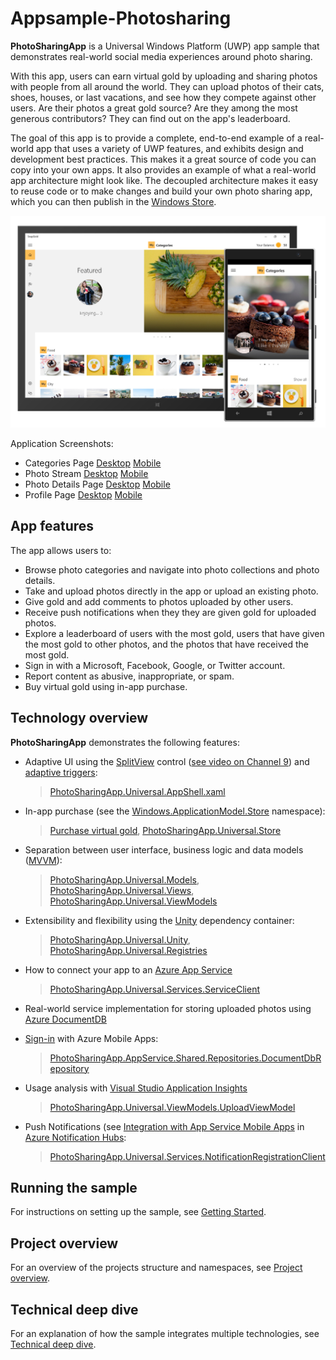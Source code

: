 # Appsample-Photosharing

**PhotoSharingApp** is a Universal Windows Platform (UWP) app sample that demonstrates real-world social media experiences around photo sharing.

With this app, users can earn virtual gold by uploading and sharing photos with people from all around the world. They can upload photos of their cats, shoes, houses, or last vacations, and see how they compete against other users. Are their photos a great gold source? Are they among the most generous contributors? They can find out on the app's leaderboard.

The goal of this app is to provide a complete, end-to-end example of a real-world app that uses a variety of UWP features, and exhibits design and development best practices. This makes it a great source of code you can copy into your own apps. It also provides an example of what a real-world app architecture might look like. The decoupled architecture makes it easy to reuse code or to make changes and build your own photo sharing app, which you can then publish in the [Windows Store](http://dev.windows.com).

![Category overview screenshot](Images/Category-Overview-Desktop-Mobile.jpg "The photo sharing app")

Application Screenshots:

- Categories Page [Desktop](Images/Category-Overview-Desktop.jpg) [Mobile](Images/Category-Overview-Mobile.jpg)
- Photo Stream [Desktop](Images/PhotoStream-Desktop.jpg) [Mobile](Images/PhotoStream-Mobile.jpg)
- Photo Details Page [Desktop](Images/PhotoDetailsPage-Desktop.jpg) [Mobile](Images/PhotoDetailsPage-Mobile.jpg)
- Profile Page [Desktop](Images/ProfilePage-Desktop.jpg) [Mobile](Images/ProfilePage-Mobile.jpg)

## App features

The app allows users to:
- Browse photo categories and navigate into photo collections and photo details.
- Take and upload photos directly in the app or upload an existing photo.
- Give gold and add comments to photos uploaded by other users.
- Receive push notifications when they they are given gold for uploaded photos.
- Explore a leaderboard of users with the most gold, users that have given the most gold to other photos, and the photos that have received the most gold.
- Sign in with a Microsoft, Facebook, Google, or Twitter account.
- Report content as abusive, inappropriate, or spam.
- Buy virtual gold using in-app purchase.

## Technology overview

**PhotoSharingApp** demonstrates the following features:

- Adaptive UI using the [SplitView](https://msdn.microsoft.com/library/windows/apps/windows.ui.xaml.controls.splitview.aspx) control ([see video on Channel 9](https://channel9.msdn.com/Shows/Inside-Windows-Platform/UWP-Layout-using-SplitView-and-RelativePanel-in-C-with-XAML)) and [adaptive triggers](https://msdn.microsoft.com/library/windows/apps/windows.ui.xaml.adaptivetrigger.aspx):

    > [PhotoSharingApp.Universal.AppShell.xaml](PhotoSharingApp/PhotoSharingApp.Universal/Views/AppShell.xaml#L23)

- In-app purchase (see the [Windows.ApplicationModel.Store](https://msdn.microsoft.com/library/windows/apps/windows.applicationmodel.store.aspx) namespace):

    > [Purchase virtual gold](TechnicalDeepDive.md#in-app-purchase), [PhotoSharingApp.Universal.Store](PhotoSharingApp/PhotoSharingApp.Universal/Store)

- Separation between user interface, business logic and data models ([MVVM](https://msdn.microsoft.com/library/hh848246.aspx)):

    > [PhotoSharingApp.Universal.Models](PhotoSharingApp/PhotoSharingApp.Universal/Models),
    [PhotoSharingApp.Universal.Views](PhotoSharingApp/PhotoSharingApp.Universal/Views),  [PhotoSharingApp.Universal.ViewModels](PhotoSharingApp/PhotoSharingApp.Universal/ViewModels)

- Extensibility and flexibility using the [Unity](https://msdn.microsoft.com/library/dn223671%28v=pandp.30%29.aspx) dependency container:

    > [PhotoSharingApp.Universal.Unity](PhotoSharingApp/PhotoSharingApp.Universal/Unity), [PhotoSharingApp.Universal.Registries](PhotoSharingApp/PhotoSharingApp.Universal/Registries)

- How to connect your app to an [Azure App Service](https://azure.microsoft.com/documentation/articles/app-service-value-prop-what-is/)

    > [PhotoSharingApp.Universal.Services.ServiceClient](PhotoSharingApp/PhotoSharingApp.Universal/Services/ServiceClient.cs#L25)

- Real-world service implementation for storing uploaded photos using [Azure DocumentDB](https://azure.microsoft.com/documentation/articles/documentdb-introduction/)

- [Sign-in](https://azure.microsoft.com/documentation/articles/app-service-mobile-auth/) with Azure Mobile Apps:

    > [PhotoSharingApp.AppService.Shared.Repositories.DocumentDbRepository](PhotoSharingApp/PhotoSharingApp.AppService.Shared/Repositories/DocumentDbRepository.cs#L25)

- Usage analysis with [Visual Studio Application Insights](https://azure.microsoft.com/services/application-insights/)

    > [PhotoSharingApp.Universal.ViewModels.UploadViewModel](PhotoSharingApp/PhotoSharingApp.Universal/ViewModels/UploadViewModel.cs)

- Push Notifications (see [Integration with App Service Mobile Apps](https://azure.microsoft.com/documentation/articles/notification-hubs-overview/#integration-with-app-service-mobile-apps) in [Azure Notification Hubs](https://azure.microsoft.com/documentation/articles/notification-hubs-overview):

    > [PhotoSharingApp.Universal.Services.NotificationRegistrationClient](PhotoSharingApp/PhotoSharingApp.Universal/Services/NotificationRegistrationClient.cs#L25)

## Running the sample

For instructions on setting up the sample, see [Getting Started](GettingStarted.md).

## Project overview

For an overview of the projects structure and namespaces, see [Project overview](ProjectOverview.md).

## Technical deep dive

For an explanation of how the sample integrates multiple technologies, see [Technical deep dive](TechnicalDeepDive.md).
